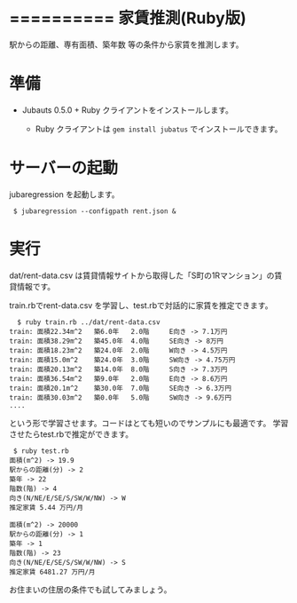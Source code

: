 ==========
 家賃推測(Ruby版)
==========

駅からの距離、専有面積、築年数 等の条件から家賃を推測します。


準備
====

- Jubauts 0.5.0 + Ruby クライアントをインストールします。

  - Ruby クライアントは `gem install jubatus` でインストールできます。


サーバーの起動
==============

jubaregression を起動します。
```
 $ jubaregression --configpath rent.json &
```

実行
============
dat/rent-data.csv は賃貸情報サイトから取得した「S町の1Rマンション」の賃貸情報です。

train.rbでrent-data.csv を学習し、test.rbで対話的に家賃を推定できます。

```
  $ ruby train.rb ../dat/rent-data.csv
train: 面積22.34m^2	築6.0年	2.0階	 E向き -> 7.1万円
train: 面積38.29m^2	築45.0年	4.0階	 SE向き -> 8万円
train: 面積18.23m^2	築24.0年	2.0階	 W向き -> 4.5万円
train: 面積15.0m^2	築24.0年	3.0階	 SW向き -> 4.75万円
train: 面積20.13m^2	築14.0年	8.0階	 S向き -> 7.3万円
train: 面積36.54m^2	築9.0年	2.0階	 E向き -> 8.6万円
train: 面積20.1m^2	築30.0年	7.0階	 SE向き -> 6.3万円
train: 面積30.03m^2	築0.0年	5.0階	 SW向き -> 9.6万円
....
```
という形で学習させます。コードはとても短いのでサンプルにも最適です。
学習させたらtest.rbで推定ができます。
```
 $ ruby test.rb
面積(m^2) -> 19.9
駅からの距離(分) -> 2
築年 -> 22
階数(階) -> 4
向き(N/NE/E/SE/S/SW/W/NW) -> W
推定家賃 5.44 万円/月

面積(m^2) -> 20000
駅からの距離(分) -> 1
築年 -> 1
階数(階) -> 23
向き(N/NE/E/SE/S/SW/W/NW) -> S
推定家賃 6481.27 万円/月
```

お住まいの住居の条件でも試してみましょう。
